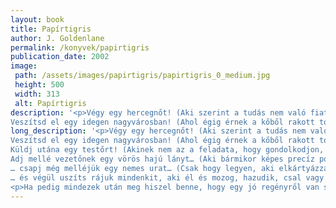 ```yaml
---
layout: book
title: Papírtigris
author: J. Goldenlane
permalink: /konyvek/papirtigris
publication_date: 2002
image: 
 path: /assets/images/papirtigris/papirtigris_0_medium.jpg
 height: 500
 width: 313
 alt: Papírtigris
description: '<p>Végy egy hercegnőt! (Aki szerint a tudás nem való fiatal lányoknak, mert megfájdítja a fejüket, és feldagasztja az arcuk.)<br>
Veszítsd el egy idegen nagyvárosban! (Ahol égig érnek a kőből rakott tornyok, és mindig virágillatú szél jár a csatornák felett.)[...]</p>'
long_description: '<p>Végy egy hercegnőt! (Aki szerint a tudás nem való fiatal lányoknak, mert megfájdítja a fejüket, és feldagasztja az arcuk.)<br>
Veszítsd el egy idegen nagyvárosban! (Ahol égig érnek a kőből rakott tornyok, és mindig virágillatú szél jár a csatornák felett.)<br>
Küldj utána egy testőrt! (Akinek nem az a feladata, hogy gondolkodjon, hanem hogy sziklánál biztosabb támasza legyen urának.)<br>
Adj mellé vezetőnek egy vörös hajú lányt… (Aki bármikor képes precíz pontossággal elmagyarázni a „lopás” és a „kölcsön vétel” közötti különbséget.)<br>
… csapj még melléjük egy nemes urat… (Csak hogy legyen, aki elkártyázza a pénzüket.)<br>
… és végül uszíts rájuk mindenkit, aki él és mozog, hazudik, csal vagy politikai cselszövést sző, trónra tör, intrikál, esetleg rablóbandát vezet, de legalábbis gyakorló orgyilkos!</p>
<p>Ha pedig mindezek után meg hiszel benne, hogy egy jó regényről van szó, hát olvasd el!</p>'
---
```


